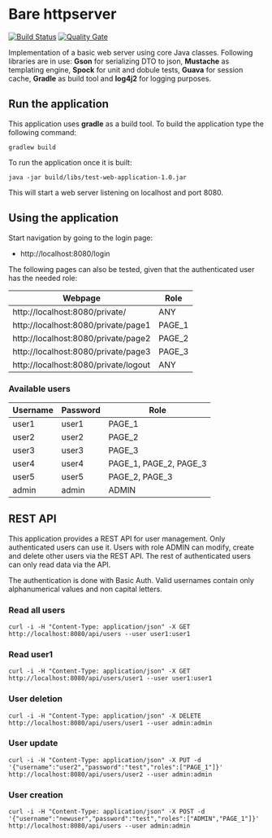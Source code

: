 # Bare httpserver

[![Build Status](https://travis-ci.org/mostrovoi/barehttpserver.svg?branch=master)](https://travis-ci.org/mostrovoi/barehttpserver)
[![Quality Gate](https://sonarcloud.io/api/badges/gate?key=com.schibsted.server%3Atest-web-application)](https://sonarcloud.io/dashboard/index/com.schibsted.server%3Atest-web-application)

Implementation of a basic web server using  core Java classes. 
Following libraries are in use: **Gson** for serializing DTO to json, **Mustache** as templating engine, **Spock** for unit and dobule tests, **Guava** for session cache, **Gradle** as build tool and **log4j2** for logging purposes.

## Run the application

This application uses **gradle** as a build tool. To build the application type the following command:

```
gradlew build
```

To run the application once it is built:
```
java -jar build/libs/test-web-application-1.0.jar
```

This will start a web server listening on localhost and port 8080. 

## Using the application

Start navigation by going to the login page:

* http://localhost:8080/login 

The following pages can also be tested, given that the authenticated user has the needed role:

| Webpage                             | Role    |
|------------------------------------ | ------- |
| http://localhost:8080/private/      | ANY     |
| http://localhost:8080/private/page1 | PAGE_1  |
| http://localhost:8080/private/page2 | PAGE_2  | 
| http://localhost:8080/private/page3 | PAGE_3  |
| http://localhost:8080/private/logout| ANY     | 

### Available users

|Username | Password | Role |
|---------| -------- | ---- |
|user1    |  user1   | PAGE_1 |
|user2    |  user2   | PAGE_2 |
|user3    |  user3   | PAGE_3 |
|user4    |  user4   | PAGE_1, PAGE_2, PAGE_3 |
|user5    |  user5   | PAGE_2, PAGE_3 |
|admin    | admin    | ADMIN |


## REST API

This application provides a REST API for user management. Only authenticated users can use it. 
Users with role ADMIN can modify, create and delete other users via the REST API. The rest of authenticated users can only read data via the API. 

The authentication is done with Basic Auth. Valid usernames contain only alphanumerical values and non capital letters.

### Read all users 
```
curl -i -H "Content-Type: application/json" -X GET http://localhost:8080/api/users --user user1:user1
```
### Read user1
```
curl -i -H "Content-Type: application/json" -X GET http://localhost:8080/api/users/user1 --user user1:user1
```
### User deletion
```
curl -i -H "Content-Type: application/json" -X DELETE http://localhost:8080/api/users/user1 --user admin:admin
```
### User update
```
curl -i -H "Content-Type: application/json" -X PUT -d '{"username":"user2","password":"test","roles":["PAGE_1"]}' http://localhost:8080/api/users/user2 --user admin:admin
```
### User creation
```
curl -i -H "Content-Type: application/json" -X POST -d '{"username":"newuser","password":"test","roles":["ADMIN","PAGE_1"]}' http://localhost:8080/api/users --user admin:admin
```


